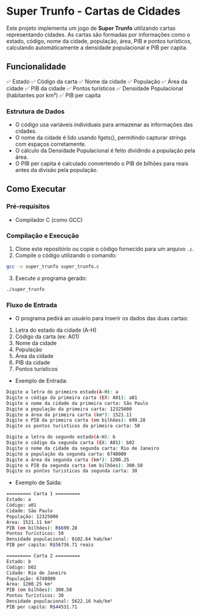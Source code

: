 # Super Trunfo - Cartas de Cidades

Este projeto implementa um jogo de **Super Trunfo** utilizando cartas representando cidades. As cartas são formadas por informações como o estado, código, nome da cidade, população, área, PIB e pontos turísticos, calculando automáticamente a densidade populacional e PIB per capita.

## Funcionalidade
✅ Estado
✅ Código da carta
✅ Nome da cidade
✅ População
✅ Área da cidade
✅ PIB da cidade
✅ Pontos turísticos
✅ Densidade Populacional (habitantes por km²)
✅ PIB per capita

### **Estrutura de Dados**
- O código usa variáveis individuais para armazenar as informações das cidades.
- O nome da cidade é lido usando fgets(), permitindo capturar strings com espaços corretamente.
- O cálculo da Densidade Populacional é feito dividindo a população pela área.
- O PIB per capita é calculado convertendo o PIB de bilhões para reais antes da divisão pela população.

## Como Executar

### **Pré-requisitos**
- Compilador C (como GCC)

### **Compilação e Execução**
1. Clone este repositório ou copie o código fornecido para um arquivo `.c`.
2. Compile o código utilizando o comando:
```bash
gcc -o super_trunfo super_trunfo.c
```
3. Execute o programa gerado:
```bash
./super_trunfo
```

### **Fluxo de Entrada**
- O programa pedirá ao usuário para inserir os dados das duas cartas:

1. Letra do estado da cidade (A-H)
2. Código da carta (ex: A01)
3. Nome da cidade
4. População
5. Área da cidade
6. PIB da cidade
7. Pontos turísticos

- Exemplo de Entrada:
```bash
Digite a letra do primeiro estado(A-H): a
Digite o código da primeira carta (EX: A01): a01 
Digite o nome da cidade da primeira carta: São Paulo
Digite a população da primeira carta: 12325000
Digite a área da primeira carta (km²): 1521.11
Digite o PIB da primeira carta (em bilhôes): 699.28
Digite os pontos turisticos da primeira carta: 50

Digite a letra do segundo estado(A-H): b
Digite o código da segunda carta (EX: A01): b02
Digite o nome da cidade da segunda carta: Rio de Janeiro
Digite a população da segunda carta: 6748000
Digite a área da segunda carta (km²): 1200.25
Digite o PIB da segunda carta (em bilhôes): 300.50
Digite os pontos turisticos da segunda carta: 30
```
- Exemplo de Saída:
```bash
========= Carta 1 =========
Estado: a
Código: a01
Cidade: São Paulo
População: 12325000
Área: 1521.11 km²
PIB (em bilhões): R$699.28
Pontos Turísticos: 50
Densidade populacional: 8102.64 hab/km²
PIB per capita: R$56736.71 reais

========= Carta 2 =========
Estado: b
Código: b02
Cidade: Rio de Janeiro
População: 6748000
Área: 1200.25 km²
PIB (em bilhões): 300.50
Pontos Turísticos: 30
Densidade populacional: 5622.16 hab/km²
PIB per capita: R$44531.71
```
